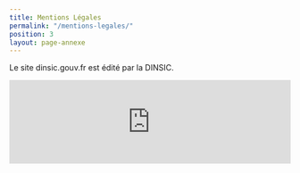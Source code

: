 ```yaml
---
title: Mentions Légales
permalink: "/mentions-legales/"
position: 3
layout: page-annexe
---
```


Le site dinsic.gouv.fr est édité par la DINSIC.

<iframe style="border: 0; width: 100%;" src="https://dinsic.innocraft.cloud/index.php?module=CoreAdminHome&action=optOut&language=fr&backgroundColor=&fontColor=&fontSize=1rem&fontFamily=%22Open%20Sans%22"></iframe>


